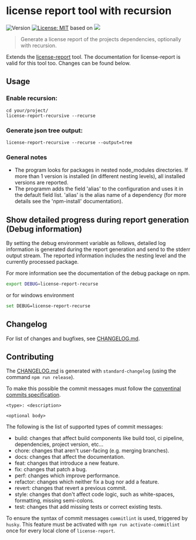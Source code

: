 # license report tool with recursion
![Version](https://img.shields.io/badge/version-6.1.3-blue.svg?cacheSeconds=2592000)
[![License: MIT](https://img.shields.io/badge/License-MIT-yellow.svg)](https://github.com/kefranabg/readme-md-generator/blob/master/LICENSE)
based on <a href="https://www.npmjs.com/package/license-report"><img src="https://img.shields.io/badge/license--report-6.3.0-green.svg"/></a>

> Generate a license report of the projects dependencies, optionally with recursion.

Extends the [license-report](https://github.com/ironSource/license-report) tool. The documentation for license-report is valid for this tool too. Changes can be found below.

## Usage
### Enable recursion:
```
cd your/project/
license-report-recursive --recurse
```

### Generate json tree output:
```
license-report-recursive --recurse --output=tree
```

### General notes
* The program looks for packages in nested node_modules directories. If more than 1 version is installed (in different nesting levels), all installed versions are reported.
* The programm adds the field 'alias' to the configuration and uses it in the default field list. 'alias' is the alias name of a dependency (for more details see the 'npm-install' documentation).

## Show detailed progress during report generation (Debug information)

By setting the debug environment variable as follows, detailed log information is generated during the report generation and send to the stderr output stream. The reported information includes the nesting level and the currently 	processed package.

For more information see the documentation of the debug package on npm.
```bash
export DEBUG=license-report-recurse
```
or for windows environment
```bash
set DEBUG=license-report-recurse
```

## Changelog
For list of changes and bugfixes, see [CHANGELOG.md](CHANGELOG.md).

## Contributing
The [CHANGELOG.md](CHANGELOG.md) is generated with `standard-changelog` (using the command `npm run release`).

To make this possible the commit messages must follow the [conventinal commits specification](https://www.conventionalcommits.org/en/v1.0.0-beta.2/#specification).

```
<type>: <description>

<optional body>
```

The following is the list of supported types of commit messages:
* build: changes that affect build components like build tool, ci pipeline, dependencies, project version, etc...
* chore: changes that aren't user-facing (e.g. merging branches).
* docs: changes that affect the documentation.
* feat: changes that introduce a new feature.
* fix: changes that patch a bug.
* perf: changes which improve performance.
* refactor: changes which neither fix a bug nor add a feature.
* revert: changes that revert a previous commit.
* style: changes that don't affect code logic, such as white-spaces, formatting, missing semi-colons.
* test: changes that add missing tests or correct existing tests.

To ensure the syntax of commit messages `commitlint` is used, triggered by `husky`. This feature must be activated with `npm run activate-commitlint` once for every local clone of `license-report`.
